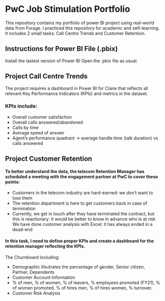 # PwC Job Stimulation Portfolio
This repository contains my portfolio of power BI project using real-world data from Forage. 
I practiced this repository for academic and self-learning. It includes 2 small tasks: Call Centre Trends and Customer Retention.

## Instructions for Power BI File (.pbix)
Install the lastest version of Power BI
Open the .pbix file as usual. 
## Project Call Centre Trends
The project requires a dashboard in Power BI for Claire that reflects all relevant Key Performance Indicators (KPIs) and metrics in the dataset.

### KPIs include:
* Overall customer satisfaction
* Overall calls answered/abandoned
* Calls by time
* Average speed of answer
* Agent’s performance quadrant -> average handle time (talk duration) vs calls answered
## Project Customer Retention
#### To better understand the data, the telecom Retention Manager has scheduled a meeting with the engagement partner at PwC to cover these points: 
* Customers in the telecom industry are hard-earned: we don’t want to lose them
* The retention department is here to get customers back in case of termination 
* Currently, we get in touch after they have terminated the contract, but this is reactionary: it would be better to know in advance who is at risk 
We have done customer analysis with Excel: it has always ended in a dead-end

#### In this task, I need to define proper KPIs and create a dashboard for the retention manager reflecting the KPIs. 
The Churnboard including:
* Demographic illsutrates the percentage of gender, Senior citizen, Partner, Dependents 
* Customer Account Information
* % of men, % of women, % of leavers, % employees promoted (FY21), % of women promoted, % of hires men, % of hires women, % turnover.
* Customer Risk Analysis
